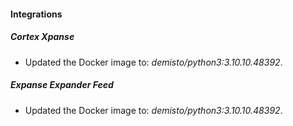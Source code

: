 #### Integrations
##### Cortex Xpanse
- Updated the Docker image to: *demisto/python3:3.10.10.48392*.
##### Expanse Expander Feed
- Updated the Docker image to: *demisto/python3:3.10.10.48392*.
